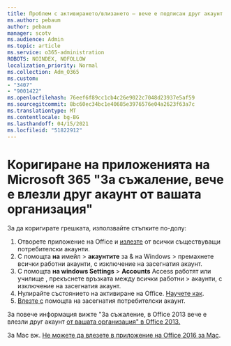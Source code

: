 ```yaml
---
title: Проблем с активирането/влизането – вече е подписан друг акаунт
ms.author: pebaum
author: pebaum
manager: scotv
ms.audience: Admin
ms.topic: article
ms.service: o365-administration
ROBOTS: NOINDEX, NOFOLLOW
localization_priority: Normal
ms.collection: Adm_O365
ms.custom:
- "3407"
- "9001422"
ms.openlocfilehash: 76eef6f89cc1cb4c26e9022c7048d23937e5af59
ms.sourcegitcommit: 8bc60ec34bc1e40685e3976576e04a2623f63a7c
ms.translationtype: MT
ms.contentlocale: bg-BG
ms.lasthandoff: 04/15/2021
ms.locfileid: "51822912"
---
```

# <a name="fixing-the-microsoft-365-apps-sorry-another-account-from-your-organization-is-already-signed-in-message"></a>Коригиране на приложенията на Microsoft 365 "За съжаление, вече е влезли друг акаунт от вашата организация"

За да коригирате грешката, използвайте стъпките по-долу:

1. Отворете приложение на Office и [излезте](https://support.office.com/article/5a20dc11-47e9-4b6f-945d-478cb6d92071) от всички съществуващи потребителски акаунти.   
2. С помощта **на** имейл  >  **акаунтите** за & на Windows  >  премахнете всички работни акаунти, с изключение на засегнатия акаунт. 
3. С помощта **на windows Settings**  >  **Accounts** Access работят или училище , прекъснете връзката между всички работни  >  акаунти, с изключение на засегнатия акаунт. 
4. Нулирайте състоянието на активиране на Office. [Научете как](https://docs.microsoft.com/office365/troubleshoot/activation/reset-office-365-proplus-activation-state
).
5. [Влезте с](https://support.office.com/article/628ea040-f265-49de-b986-be09c3ebf8a9) помощта на засегнатия потребителски акаунт. 

За повече информация вижте "За съжаление, в Office 2013 вече е влезли друг акаунт [от вашата организация" в Office 2013.](https://docs.microsoft.com/office/troubleshoot/error-messages/another-account-already-signed-in)

За Mac вж. [Не можете да влезете в приложение на Office 2016 за Mac](https://docs.microsoft.com/office365/troubleshoot/authentication/sign-in-to-office-2016-for-mac-fail).